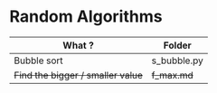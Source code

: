 Random Algorithms
==

What ? | Folder
-----| ------
Bubble sort | s_bubble.py
~~Find the bigger / smaller value~~ | ~~f_max.md~~
